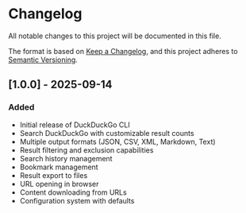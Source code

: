 # Changelog

All notable changes to this project will be documented in this file.

The format is based on [Keep a Changelog](https://keepachangelog.com/en/1.0.0/),
and this project adheres to [Semantic Versioning](https://semver.org/spec/v2.0.0.html).

## [1.0.0] - 2025-09-14

### Added
- Initial release of DuckDuckGo CLI
- Search DuckDuckGo with customizable result counts
- Multiple output formats (JSON, CSV, XML, Markdown, Text)
- Result filtering and exclusion capabilities
- Search history management
- Bookmark management
- Result export to files
- URL opening in browser
- Content downloading from URLs
- Configuration system with defaults